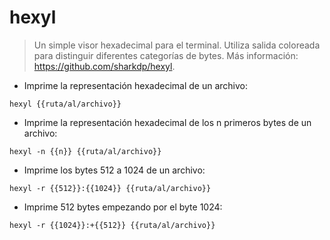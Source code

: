 # hexyl

> Un simple visor hexadecimal para el terminal. Utiliza salida coloreada para distinguir diferentes categorías de bytes.
> Más información: <https://github.com/sharkdp/hexyl>.

- Imprime la representación hexadecimal de un archivo:

`hexyl {{ruta/al/archivo}}`

- Imprime la representación hexadecimal de los n primeros bytes de un archivo:

`hexyl -n {{n}} {{ruta/al/archivo}}`

- Imprime los bytes 512 a 1024 de un archivo:

`hexyl -r {{512}}:{{1024}} {{ruta/al/archivo}}`

- Imprime 512 bytes empezando por el byte 1024:

`hexyl -r {{1024}}:+{{512}} {{ruta/al/archivo}}`
